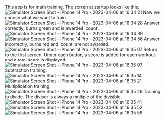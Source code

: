 This app is for math training.
The screen at startup looks like this.
![Simulator Screen Shot - iPhone 14 Pro - 2023-04-06 at 16 34 21](https://user-images.githubusercontent.com/48190583/230397407-f1b8b760-1ec8-45ff-8643-33a79e69ea1a.png100x100)
Now we choose what we want to train.
![Simulator Screen Shot - iPhone 14 Pro - 2023-04-06 at 16 34 28](https://user-images.githubusercontent.com/48190583/230398479-de194d25-3379-4709-9b0d-141f2e383f75.png)
Answer correctly, burns green and is awarded 'count'.
![Simulator Screen Shot - iPhone 14 Pro - 2023-04-06 at 16 34 39](https://user-images.githubusercontent.com/48190583/230398664-d2906560-27e8-4642-ba05-7758040ba0c6.png)
![Simulator Screen Shot - iPhone 14 Pro - 2023-04-06 at 16 34 56](https://user-images.githubusercontent.com/48190583/230399188-f6f52b17-2238-4eff-bdce-9fb1f7d150e5.png)
Answer incorrectly, burns red and 'count' are not awarded.
![Simulator Screen Shot - iPhone 14 Pro - 2023-04-06 at 16 35 07](https://user-images.githubusercontent.com/48190583/230399282-be608eef-47c2-4b62-a665-5f4f111b3edc.png)
Return to the first screen. Under each button, a score is added for each workout and a total score is displayed.
![Simulator Screen Shot - iPhone 14 Pro - 2023-04-06 at 16 35 07](https://user-images.githubusercontent.com/48190583/230399775-67ffa451-0b77-472b-8599-2ae8c09f48a3.png)
Subtraction training.
![Simulator Screen Shot - iPhone 14 Pro - 2023-04-06 at 16 35 14](https://user-images.githubusercontent.com/48190583/230399909-b05ea454-4c68-4cfc-8efa-4b4064c4cfa1.png)
![Simulator Screen Shot - iPhone 14 Pro - 2023-04-06 at 16 35 21](https://user-images.githubusercontent.com/48190583/230399998-a2d45e43-3795-411d-87e8-31b5170d5747.png)
Multiplication training.
![Simulator Screen Shot - iPhone 14 Pro - 2023-04-06 at 16 35 29](https://user-images.githubusercontent.com/48190583/230400170-b827245c-1b88-4313-a96a-6341335d5e30.png)
Training to divide. The divisor is always a multiple of the divisible.
![Simulator Screen Shot - iPhone 14 Pro - 2023-04-06 at 16 35 41](https://user-images.githubusercontent.com/48190583/230400403-0c72caaa-097e-41fa-a888-8d3968179720.png)
![Simulator Screen Shot - iPhone 14 Pro - 2023-04-06 at 16 35 52](https://user-images.githubusercontent.com/48190583/230400458-399348c8-033b-46b2-8c2d-712799fd9558.png)
![Simulator Screen Shot - iPhone 14 Pro - 2023-04-06 at 16 35 58](https://user-images.githubusercontent.com/48190583/230400523-c63dcebb-f71d-4f1c-9095-c854feb32db0.png)
